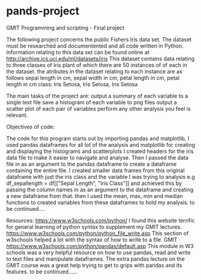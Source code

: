 # pands-project
GMIT Programming and scripting - Final project

 The following project concerns the public Fishers Iris data set.
 The dataset must be researched and documentented and all code written in Python.
 Information relating to this data set can be found online at 
 http://archive.ics.uci.edu/ml/datasets/iris
 This dataset contains data relating to three classes of Iris plant of which there are 50 instances of 
 of each in the dataset.
 the atributes in the dataset relating to each instance are as follows
 sepal length in cm, sepal width in cm, petal length in cm, petal length in cm
 class: Iris Setosa, Iris Setosa, Iris Setosa
 
 The main tasks of the project are: 
 output a summary of each variable to a single text file
 save a histogram of each variable to png files
 output a scatter plot of each pair of variables
 perform any other analysis you feel is relevant.

Objectives of code:

The code for this program starts out by importing pandas and matplotlib, 
I used pandas dataframes for all lot of the analysis and matplotlib for creating and displaying the histograms and scatterplots
I created headers for the iris data file to make it easier to navigate and analyse.
Then I passed the data file in as an argument to the pandas dataframe to create a dataframe containing the entire file.
I created smaller data frames from this original dataframe with just the iris class and the variable I was trying to analysis
e.g df_sepallength = df[["Sepal Length", "Iris Class"]]
and achieved this by passing the column names in as an argument to the dataframe and creating a new dataframe from that.
then I used the mean, max, min and median functions to created variables from these dataframes to hold my analysis.
to be continued....

Resources:
https://www.w3schools.com/python/
I found this website terrific for general learning of python syntax to supplement my GMIT lectures.
https://www.w3schools.com/python/python_file_write.asp
This section of w3schools helped a lot with the syntax of how to write to a file. GMIT
https://www.w3schools.com/python/pandas/default.asp
This module in W3 schools was a very helpful resource on how to use pandas, read and write to text files and manipulate dataframes.
The extra pandas lecture on the GMIT course was a great help trying to get to grips with pandas and its features.
to be continued......


 
